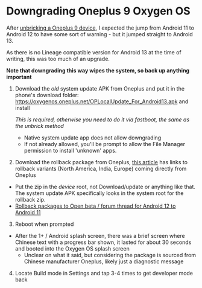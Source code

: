 # Downgrading Oneplus 9 Oxygen OS
After [unbricking a Oneplus 9 device](unbricking-oneplus9.md), I expected the jump from Android 11 to Android 12 to have some sort of warning - but it jumped straight to Android 13.

As there is no Lineage compatible version for Android 13 at the time of writing, this was too much of an upgrade.

**Note that downgrading this way wipes the system, so back up anything important**

1. Download the *old* system update APK from Oneplus and put it in the phone's download folder: https://oxygenos.oneplus.net/OPLocalUpdate_For_Android13.apk and install

    *This is required, otherwise you need to do it via fastboot, the same as the unbrick method*
    - Native system update app does not allow downgrading
    - If not already allowed, you'll be prompt to allow the File Manager permission to install 'unknown' apps.

2. Download the rollback package from Oneplus, [this article](https://www.rprna.com/tips-tricks/oxygenos-13-rolback-guide-update-3/) has links to rollback variants (North America, India, Europe) coming directly from Oneplus
  - Put the zip in the *device* root, not Download/update or anything like that.  The system update APK specifically looks in the system root for the rollback zip.
  - [Rollback packages to Open beta / forum thread for Android 12 to Android 11](https://community.oneplus.com/thread/1502946)

3. Reboot when prompted
  - After the 1+ / Android splash screen, there was a brief screen where Chinese text with a progress bar shown, it lasted for about 30 seconds and booted into the Oxygen OS splash screen
    - Unclear on what it said, but considering the package is sourced from Chinese manufacturer Oneplus, likely just a diagnostic message


4. Locate Build mode in Settings and tap 3-4 times to get developer mode back

